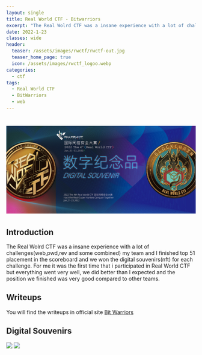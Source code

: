 ```yaml
---
layout: single
title: Real World CTF - Bitwarriors
excerpt: "The Real Wolrd CTF was a insane experience with a lot of challenges(web,pwd,rev and some combined) my team and I finished top 51 placement in the scoreboard and we won the digital souvenirs(nft) for each challenge. For me it was the first time that i participated in Real World CTF but everything went very well, we did better than I expected and the position we finished was very good compared to other teams."
date: 2022-1-23
classes: wide
header:
  teaser: /assets/images/rwctf/rwctf-out.jpg
  teaser_home_page: true
  icon: /assets/images/rwctf_logoo.webp
categories:
  - ctf
tags:  
  - Real World CTF
  - BitWarriors
  - web
---
```


<h1 align="center">
<img src="/assets/images/rwctf/rwctf-inside.jpg">
</h1>

## Introduction
The Real Wolrd CTF was a insane experience with a lot of challenges(web,pwd,rev and some combined) my team and I finished top 51 placement in the scoreboard and we won the digital souvenirs(nft) for each challenge. For me it was the first time that i participated in Real World CTF but everything went very well, we did better than I expected and the position we finished was very good compared to other teams.

## Writeups
You will find the writeups in official site [Bit Warriors](https://bitwarriors.net/) <br>

## Digital Souvenirs

<img src="/assets/images/rwctf/web.png"> <img src="/assets/images/rwctf/pwn.png">


